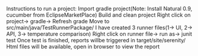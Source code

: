 Instructions to run a project:
Import gradle project(Note: Install Natural 0.9, cucumber from EclipseMarketPlace)
Build and clean project
Right click on project-> gradle-> Refresh grade
Move to src/main/java/TestRunnerPackage/
I have created 3 runner files(1-> UI, 2-> API, 3-> temperature comparison)
Right click on runner file-> run as-> junit test
Once test is finished, reports willbe triggered in target/site/serenity/
Html files will be available, open in browser to view the report
